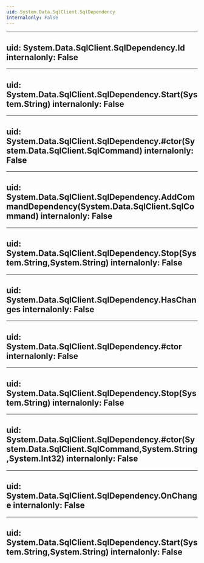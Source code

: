 ```yaml
---
uid: System.Data.SqlClient.SqlDependency
internalonly: False
---
```


---
uid: System.Data.SqlClient.SqlDependency.Id
internalonly: False
---

---
uid: System.Data.SqlClient.SqlDependency.Start(System.String)
internalonly: False
---

---
uid: System.Data.SqlClient.SqlDependency.#ctor(System.Data.SqlClient.SqlCommand)
internalonly: False
---

---
uid: System.Data.SqlClient.SqlDependency.AddCommandDependency(System.Data.SqlClient.SqlCommand)
internalonly: False
---

---
uid: System.Data.SqlClient.SqlDependency.Stop(System.String,System.String)
internalonly: False
---

---
uid: System.Data.SqlClient.SqlDependency.HasChanges
internalonly: False
---

---
uid: System.Data.SqlClient.SqlDependency.#ctor
internalonly: False
---

---
uid: System.Data.SqlClient.SqlDependency.Stop(System.String)
internalonly: False
---

---
uid: System.Data.SqlClient.SqlDependency.#ctor(System.Data.SqlClient.SqlCommand,System.String,System.Int32)
internalonly: False
---

---
uid: System.Data.SqlClient.SqlDependency.OnChange
internalonly: False
---

---
uid: System.Data.SqlClient.SqlDependency.Start(System.String,System.String)
internalonly: False
---
